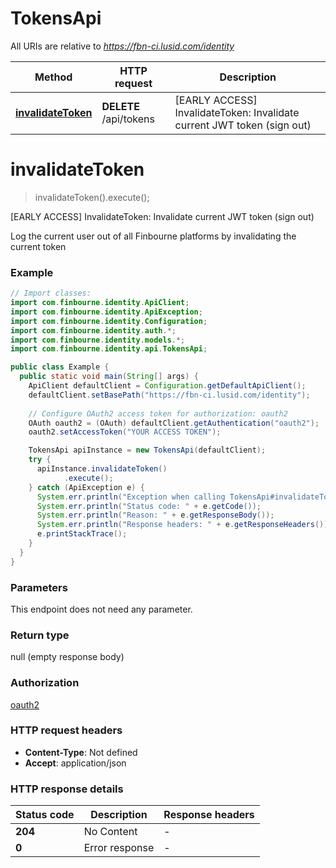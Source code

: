 # TokensApi

All URIs are relative to *https://fbn-ci.lusid.com/identity*

| Method | HTTP request | Description |
|------------- | ------------- | -------------|
| [**invalidateToken**](TokensApi.md#invalidateToken) | **DELETE** /api/tokens | [EARLY ACCESS] InvalidateToken: Invalidate current JWT token (sign out) |


<a id="invalidateToken"></a>
# **invalidateToken**
> invalidateToken().execute();

[EARLY ACCESS] InvalidateToken: Invalidate current JWT token (sign out)

Log the current user out of all Finbourne platforms by invalidating the current token

### Example
```java
// Import classes:
import com.finbourne.identity.ApiClient;
import com.finbourne.identity.ApiException;
import com.finbourne.identity.Configuration;
import com.finbourne.identity.auth.*;
import com.finbourne.identity.models.*;
import com.finbourne.identity.api.TokensApi;

public class Example {
  public static void main(String[] args) {
    ApiClient defaultClient = Configuration.getDefaultApiClient();
    defaultClient.setBasePath("https://fbn-ci.lusid.com/identity");
    
    // Configure OAuth2 access token for authorization: oauth2
    OAuth oauth2 = (OAuth) defaultClient.getAuthentication("oauth2");
    oauth2.setAccessToken("YOUR ACCESS TOKEN");

    TokensApi apiInstance = new TokensApi(defaultClient);
    try {
      apiInstance.invalidateToken()
            .execute();
    } catch (ApiException e) {
      System.err.println("Exception when calling TokensApi#invalidateToken");
      System.err.println("Status code: " + e.getCode());
      System.err.println("Reason: " + e.getResponseBody());
      System.err.println("Response headers: " + e.getResponseHeaders());
      e.printStackTrace();
    }
  }
}
```

### Parameters
This endpoint does not need any parameter.

### Return type

null (empty response body)

### Authorization

[oauth2](../README.md#oauth2)

### HTTP request headers

 - **Content-Type**: Not defined
 - **Accept**: application/json

### HTTP response details
| Status code | Description | Response headers |
|-------------|-------------|------------------|
| **204** | No Content |  -  |
| **0** | Error response |  -  |

